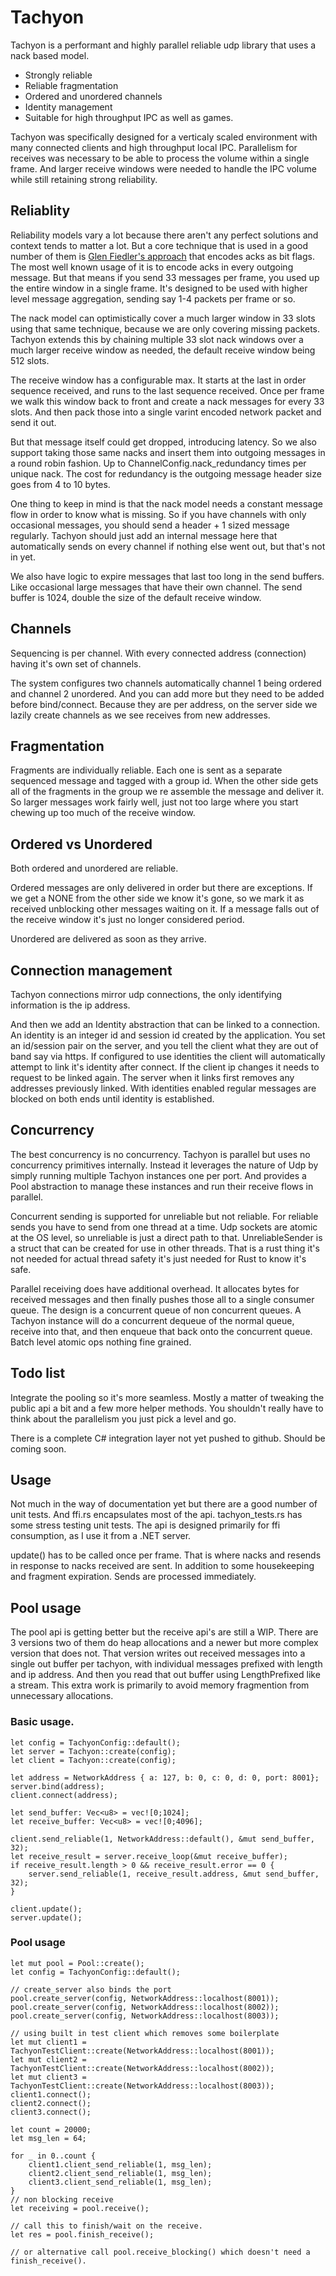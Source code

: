 # Tachyon

Tachyon is a performant and highly parallel reliable udp library that uses a nack based model.

* Strongly reliable
* Reliable fragmentation
* Ordered and unordered channels
* Identity management
* Suitable for high throughput IPC as well as games.

Tachyon was specifically designed for a verticaly scaled environment with many connected clients and high throughput local IPC.  Parallelism for receives was necessary to be able to process the volume within a single frame.  And larger receive windows were needed to handle the IPC volume while still retaining strong reliability.


## Reliablity
Reliability models vary a lot because there aren't any perfect solutions and context tends to matter a lot.  But a core technique that is used in a good number of them is [Glen Fiedler's approach](https://gafferongames.com/post/reliable_ordered_messages/) that encodes acks as bit flags. The most well known usage of it is to encode acks in every outgoing message.  But that means if you send 33 messages per frame, you used up the entire window in a single frame. It's designed to be used with higher level message aggregation, sending say 1-4 packets per frame or so.

The nack model can optimistically cover a much larger window in 33 slots using that same technique, because we are only covering missing packets.  Tachyon extends this by chaining multiple 33 slot nack windows over a much larger receive window as needed, the default receive window being 512 slots.

The receive window has a configurable max. It starts at the last in order sequence received, and runs to the last sequence received.  Once per frame we walk this window back to front and create a nack messages for every 33 slots.  And then pack those into a single varint encoded network packet and send it out.

But that message itself could get dropped, introducing latency.  So we also support taking those same nacks and insert them into outgoing messages in a round robin fashion. Up to ChannelConfig.nack_redundancy times per unique nack.  The cost for redundancy is the outgoing message header size goes from 4 to 10 bytes.

One thing to keep in mind is that the nack model needs a constant message flow in order to know what is missing.  So if you have channels with only occasional messages, you should send a header + 1 sized message regularly.  Tachyon should just add an internal message here that automatically sends on every channel if nothing else went out, but that's not in yet.

We also have logic to expire messages that last too long in the send buffers. Like occasional large messages that have their own channel.  The send buffer is 1024, double the size of the default receive window.


## Channels
Sequencing is per channel. With every connected address (connection) having it's own set of channels.

The system configures two channels automatically channel 1 being ordered and channel 2 unordered. And you can add more but they need to be added before bind/connect.  Because they are per address, on the server side we lazily create channels as we see receives from new addresses. 

## Fragmentation
Fragments are individually reliable.  Each one is sent as a separate sequenced message and tagged with a group id.  When the other side gets all of the fragments in the group 
we re assemble the message and deliver it.  So larger messages work fairly well, just not too large where you start chewing up too much of the receive window.

## Ordered vs Unordered
Both ordered and unordered are reliable.

Ordered messages are only delivered in order but there are exceptions. If we get a NONE from the other side we know it's gone, so we mark it as received unblocking other messages waiting on it.  If a message falls out of the receive window it's just no longer considered period.

Unordered are delivered as soon as they arrive.

## Connection management
Tachyon connections mirror udp connections, the only identifying information is the ip address.

And then we add an Identity abstraction that can be linked to a connection.  An identity is an integer id and session id created by the application.  You set an id/session pair on the server, and you tell the client what they are out of band say via https.  If configured to use identities the client will automatically attempt to link it's identity after connect.  If the client ip changes it needs to request to be linked again.  The server when it links first removes any addresses previously linked.  With identities enabled regular messages are blocked on both ends until identity is established.


## Concurrency
The best concurrency is no concurrency. Tachyon is parallel but uses no concurrency primitives internally. Instead it leverages the nature of Udp by simply running multiple Tachyon instances one per port.  And provides a Pool abstraction to manage these instances and run their receive flows in parallel. 

Concurrent sending is supported for unreliable but not reliable. For reliable sends you have to send from one thread at a time.  Udp sockets are atomic at the OS level, so unreliable is just a direct path to that. UnreliableSender is a struct that can be created for use in other threads. That is a rust thing it's not needed for actual thread safety it's just needed for Rust to know it's safe.

Parallel receiving does have additional overhead.  It allocates bytes for received messages and then finally pushes those all to a single consumer queue. The design is a concurrent queue of non concurrent queues. A Tachyon instance will do a concurrent dequeue of the normal queue, receive into that, and then enqueue that back onto the concurrent queue.  Batch level atomic ops nothing fine grained.  


## Todo list
Integrate the pooling so it's more seamless.  Mostly a matter of tweaking the public api a bit and a few more helper methods.  You shouldn't really have to think about the parallelism you just pick a level and go.

There is a complete C# integration layer not yet pushed to github.  Should be coming soon.


## Usage
Not much in the way of documentation yet but there are a good number of unit tests. And ffi.rs encapsulates most of the api.  tachyon_tests.rs has some stress testing unit tests.  The api is designed primarily for ffi consumption, as I use it from a .NET server.

update() has to be called once per frame.  That is where nacks and resends in response to nacks received are sent.  In addition to some housekeeping and fragment expiration.  Sends are processed immediately.

## Pool usage
The pool api is getting better but the receive api's are still a WIP.  There are 3 versions two of them do heap allocations and a newer but more complex version
that does not.  That version writes out received messages into a single out buffer per tachyon, with individual messages prefixed with length and ip address.  And then you read that out buffer using LengthPrefixed like a stream.  This extra work is primarily to avoid memory fragmention from unnecessary allocations.


### Basic usage.

```
let config = TachyonConfig::default();
let server = Tachyon::create(config);
let client = Tachyon::create(config);

let address = NetworkAddress { a: 127, b: 0, c: 0, d: 0, port: 8001};
server.bind(address);
client.connect(address);

let send_buffer: Vec<u8> = vec![0;1024];
let receive_buffer: Vec<u8> = vec![0;4096];

client.send_reliable(1, NetworkAddress::default(), &mut send_buffer, 32);
let receive_result = server.receive_loop(&mut receive_buffer);
if receive_result.length > 0 && receive_result.error == 0 {
    server.send_reliable(1, receive_result.address, &mut send_buffer, 32);
}

client.update();
server.update();

```


### Pool usage
```
let mut pool = Pool::create();
let config = TachyonConfig::default();

// create_server also binds the port
pool.create_server(config, NetworkAddress::localhost(8001));
pool.create_server(config, NetworkAddress::localhost(8002));
pool.create_server(config, NetworkAddress::localhost(8003));

// using built in test client which removes some boilerplate
let mut client1 = TachyonTestClient::create(NetworkAddress::localhost(8001));
let mut client2 = TachyonTestClient::create(NetworkAddress::localhost(8002));
let mut client3 = TachyonTestClient::create(NetworkAddress::localhost(8003));
client1.connect();
client2.connect();
client3.connect();

let count = 20000;
let msg_len = 64;

for _ in 0..count {
    client1.client_send_reliable(1, msg_len);
    client2.client_send_reliable(1, msg_len);
    client3.client_send_reliable(1, msg_len);
}
// non blocking receive
let receiving = pool.receive();

// call this to finish/wait on the receive.
let res = pool.finish_receive();

// or alternative call pool.receive_blocking() which doesn't need a finish_receive().
```
